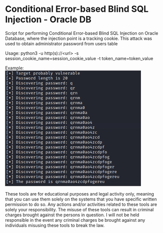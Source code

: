 # Conditional Error-based Blind SQL Injection - Oracle DB
Script for performing Conditional Error-based Blind SQL Injection on Oracle Database, where the injection point is a tracking cookie. This attack was used to obtain administrator password from users table

Usage: 
python3 -u http(s)://\<url\> -s session_cookie_name=session_cookie_value -t token_name=token_value

Example:  
![Alt text](/example.png?raw=true)

These tools are for educational purposes and legal activity only, meaning that you can use them solely on the systems that you have specific written permission to do so. Any actions and/or activities related to these tools are solely your responsibility. The misuse of these tools can result in criminal charges brought against the persons in question. I will not be held responsible in the event any criminal charges be brought against any individuals misusing these tools to break the law.
